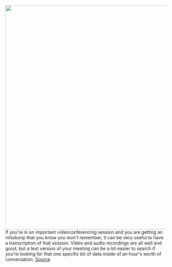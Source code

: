 <img src='https://cdn.vox-cdn.com/thumbor/CdomC75o_qb7c2xoNlH6UuTQ9WA=/0x0:2040x1360/1200x800/filters:focal(857x517:1183x843)/cdn.vox-cdn.com/uploads/chorus_image/image/67206114/acastro_180427_1777_0003.0.jpg' width='700px' /><br/>
If you're in an important videoconferencing session and you are getting an infodump that you know you won't remember, it can be very useful to have a transcription of that session. Video and audio recordings are all well and good, but a text version of your meeting can be a lot easier to search if you're looking for that one specific bit of data inside of an hour's worth of conversation.
<a href='https://www.theverge.com/21368867/transcription-google-docs-live-transcribe-how-to-zoom'> Source <a/>